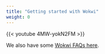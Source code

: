 ```yaml
---
title: "Getting started with Wokwi"
weight: 0
---
```


{{< youtube 4MW-yokN2FM >}}

We also have some [Wokwi FAQs here](/faq/#wokwi-faqs).
